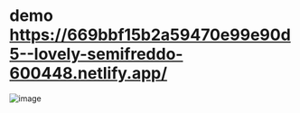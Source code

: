 # demo https://669bbf15b2a59470e99e90d5--lovely-semifreddo-600448.netlify.app/

![image](https://github.com/user-attachments/assets/61685191-5b53-4eb0-b016-792b4ca6335b)

